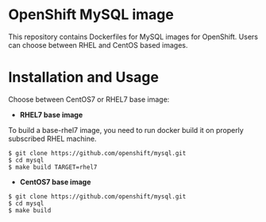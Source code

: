 # OpenShift MySQL image

This repository contains Dockerfiles for MySQL images for OpenShift. Users can choose between RHEL and CentOS based images.


# Installation and Usage

Choose between CentOS7 or RHEL7 base image:

*  **RHEL7 base image**

To build a base-rhel7 image, you need to run docker build it on properly subscribed RHEL machine.

```
$ git clone https://github.com/openshift/mysql.git
$ cd mysql
$ make build TARGET=rhel7
```

*  **CentOS7 base image**

```
$ git clone https://github.com/openshift/mysql.git
$ cd mysql
$ make build
```
